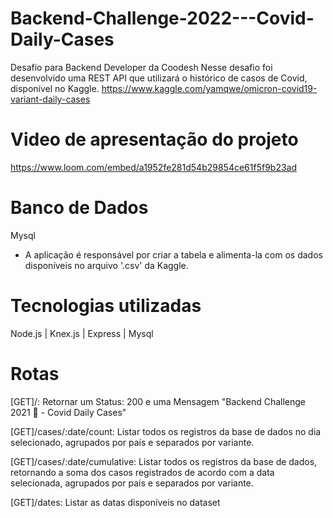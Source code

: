 # Backend-Challenge-2022---Covid-Daily-Cases

Desafio para Backend Developer da Coodesh
Nesse desafio foi desenvolvido uma REST API que utilizará o histórico de casos de Covid, disponível no Kaggle. 
https://www.kaggle.com/yamqwe/omicron-covid19-variant-daily-cases

# Video de apresentação do projeto

  https://www.loom.com/embed/a1952fe281d54b29854ce61f5f9b23ad

# Banco de Dados

  Mysql
  
  * A aplicação é responsável por criar a tabela e alimenta-la com os dados disponíveis no arquivo '.csv' da Kaggle.

# Tecnologias utilizadas

  Node.js | Knex.js | Express | Mysql
  

# Rotas

  [GET]/: Retornar um Status: 200 e uma Mensagem "Backend Challenge 2021 🏅 - Covid Daily Cases"

  [GET]/cases/:date/count: Listar todos os registros da base de dados no dia selecionado, agrupados por país e separados por variante.

  [GET]/cases/:date/cumulative: Listar todos os registros da base de dados, retornando a soma dos casos registrados de acordo com a data selecionada, agrupados por país e separados por variante.

  [GET]/dates: Listar as datas disponíveis no dataset
